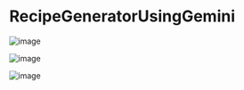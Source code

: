 # RecipeGeneratorUsingGemini

![image](https://github.com/user-attachments/assets/6712054c-22e0-4edb-9295-6925b9cce76c)

![image](https://github.com/user-attachments/assets/6bb05607-a15e-44bc-9a36-aa3923289833)

![image](https://github.com/user-attachments/assets/68697720-d202-4340-8968-1cf5a07a6716)

